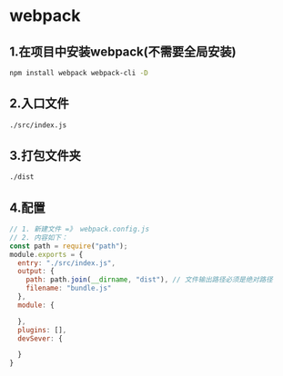 # webpack

## 1.在项目中安装webpack(不需要全局安装)

```bash
npm install webpack webpack-cli -D
```

## 2.入口文件

```bash
./src/index.js
```

## 3.打包文件夹

```bash
./dist
```

## 4.配置

```js
// 1. 新建文件 =》 webpack.config.js
// 2. 内容如下：
const path = require("path");
module.exports = {
  entry: "./src/index.js",
  output: {
    path: path.join(__dirname, "dist"), // 文件输出路径必须是绝对路径
    filename: "bundle.js"
  },
  module: {

  },
  plugins: [],
  devSever: {

  }
}
```
